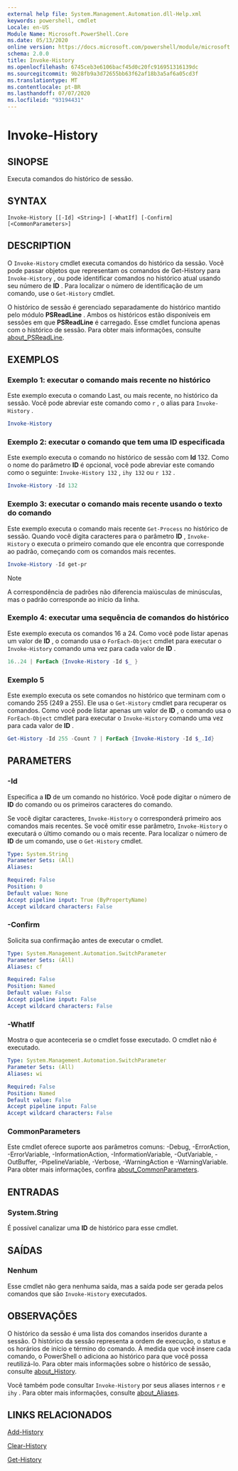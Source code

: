 ```yaml
---
external help file: System.Management.Automation.dll-Help.xml
keywords: powershell, cmdlet
Locale: en-US
Module Name: Microsoft.PowerShell.Core
ms.date: 05/13/2020
online version: https://docs.microsoft.com/powershell/module/microsoft.powershell.core/invoke-history?view=powershell-6&WT.mc_id=ps-gethelp
schema: 2.0.0
title: Invoke-History
ms.openlocfilehash: 6745ceb3e6106bacf45d0c20fc916951316139dc
ms.sourcegitcommit: 9b28fb9a3d72655bb63f62af18b3a5af6a05cd3f
ms.translationtype: MT
ms.contentlocale: pt-BR
ms.lasthandoff: 07/07/2020
ms.locfileid: "93194431"
---
```

# Invoke-History

## SINOPSE
Executa comandos do histórico de sessão.

## SYNTAX

```
Invoke-History [[-Id] <String>] [-WhatIf] [-Confirm] [<CommonParameters>]
```

## DESCRIPTION

O `Invoke-History` cmdlet executa comandos do histórico da sessão. Você pode passar objetos que representam os comandos de Get-History para `Invoke-History` , ou pode identificar comandos no histórico atual usando seu número de **ID** . Para localizar o número de identificação de um comando, use o `Get-History` cmdlet.

O histórico de sessão é gerenciado separadamente do histórico mantido pelo módulo **PSReadLine** .
Ambos os históricos estão disponíveis em sessões em que **PSReadLine** é carregado. Esse cmdlet funciona apenas com o histórico de sessão. Para obter mais informações, consulte [about_PSReadLine](../PSReadLine/About/about_PSReadLine.md).

## EXEMPLOS

### Exemplo 1: executar o comando mais recente no histórico

Este exemplo executa o comando Last, ou mais recente, no histórico da sessão. Você pode abreviar este comando como `r` , o alias para `Invoke-History` .

```powershell
Invoke-History
```

### Exemplo 2: executar o comando que tem uma ID especificada

Este exemplo executa o comando no histórico de sessão com **Id** 132. Como o nome do parâmetro **ID** é opcional, você pode abreviar este comando como o seguinte: `Invoke-History 132` , `ihy 132` ou `r 132` .

```powershell
Invoke-History -Id 132
```

### Exemplo 3: executar o comando mais recente usando o texto do comando

Este exemplo executa o comando mais recente `Get-Process` no histórico de sessão. Quando você digita caracteres para o parâmetro **ID** , `Invoke-History` o executa o primeiro comando que ele encontra que corresponde ao padrão, começando com os comandos mais recentes.

```powershell
Invoke-History -Id get-pr
```

> [!NOTE]
> A correspondência de padrões não diferencia maiúsculas de minúsculas, mas o padrão corresponde ao início da linha.

### Exemplo 4: executar uma sequência de comandos do histórico

Este exemplo executa os comandos 16 a 24. Como você pode listar apenas um valor de **ID** , o comando usa o `ForEach-Object` cmdlet para executar o `Invoke-History` comando uma vez para cada valor de **ID** .

```powershell
16..24 | ForEach {Invoke-History -Id $_ }
```

### Exemplo 5

Este exemplo executa os sete comandos no histórico que terminam com o comando 255 (249 a 255). Ele usa o `Get-History` cmdlet para recuperar os comandos. Como você pode listar apenas um valor de **ID** , o comando usa o `ForEach-Object` cmdlet para executar o `Invoke-History` comando uma vez para cada valor de **ID** .

```powershell
Get-History -Id 255 -Count 7 | ForEach {Invoke-History -Id $_.Id}
```

## PARAMETERS

### -Id

Especifica a **ID** de um comando no histórico. Você pode digitar o número de **ID** do comando ou os primeiros caracteres do comando.

Se você digitar caracteres, `Invoke-History` o corresponderá primeiro aos comandos mais recentes. Se você omitir esse parâmetro, `Invoke-History` o executará o último comando ou o mais recente. Para localizar o número de **ID** de um comando, use o `Get-History` cmdlet.

```yaml
Type: System.String
Parameter Sets: (All)
Aliases:

Required: False
Position: 0
Default value: None
Accept pipeline input: True (ByPropertyName)
Accept wildcard characters: False
```

### -Confirm

Solicita sua confirmação antes de executar o cmdlet.

```yaml
Type: System.Management.Automation.SwitchParameter
Parameter Sets: (All)
Aliases: cf

Required: False
Position: Named
Default value: False
Accept pipeline input: False
Accept wildcard characters: False
```

### -WhatIf

Mostra o que aconteceria se o cmdlet fosse executado. O cmdlet não é executado.

```yaml
Type: System.Management.Automation.SwitchParameter
Parameter Sets: (All)
Aliases: wi

Required: False
Position: Named
Default value: False
Accept pipeline input: False
Accept wildcard characters: False
```

### CommonParameters

Este cmdlet oferece suporte aos parâmetros comuns: -Debug, -ErrorAction, -ErrorVariable, -InformationAction, -InformationVariable, -OutVariable, -OutBuffer, -PipelineVariable, -Verbose, -WarningAction e -WarningVariable. Para obter mais informações, confira [about_CommonParameters](https://go.microsoft.com/fwlink/?LinkID=113216).

## ENTRADAS

### System.String

É possível canalizar uma **ID** de histórico para esse cmdlet.

## SAÍDAS

### Nenhum

Esse cmdlet não gera nenhuma saída, mas a saída pode ser gerada pelos comandos que são `Invoke-History` executados.

## OBSERVAÇÕES

O histórico da sessão é uma lista dos comandos inseridos durante a sessão. O histórico da sessão representa a ordem de execução, o status e os horários de início e término do comando. À medida que você insere cada comando, o PowerShell o adiciona ao histórico para que você possa reutilizá-lo. Para obter mais informações sobre o histórico de sessão, consulte [about_History](About/about_History.md).

Você também pode consultar `Invoke-History` por seus aliases internos `r` e `ihy` . Para obter mais informações, consulte [about_Aliases](About/about_Aliases.md).

## LINKS RELACIONADOS

[Add-History](Add-History.md)

[Clear-History](Clear-History.md)

[Get-History](Get-History.md)

